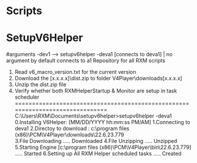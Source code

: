 # Scripts
# SetupV6Helper
#arguments -dev1 --> setupv6helper -deva1 [connects to deva1] | no argument by default connects to a1
Repository for all RXM scripts
1) Read v6_macro_version.txt for the current version
2) Download the [x.x.x.x]\dist.zip to folder V4Player\downloads\[x.x.x.x]
3) Unzip the dist.zip file
4) Verify whether both RXMHelperStartup & Monitor are setup in task scheduler
==============================================================================
C:\Users\RXM\Documents\setupv6helper>setupv6helper -deva1
0.Installing V6Helper: [MM/DD/YYYY hh:mm:ss PM/AM]
1.Connecting to deva1
2.Directoy to download : c:\program files (x86)\PCM\V4Player\downloads\22.6.23.779\
3.File Downloading ..... Downloaded
4.File Unzipping ..... Unzipped
5.Starting Engine [c:\program files (x86)\PCM\V4Player\bin\22.6.23.779] ..... Started
6.Setting up All RXM Helper scheduled tasks ..... Created
